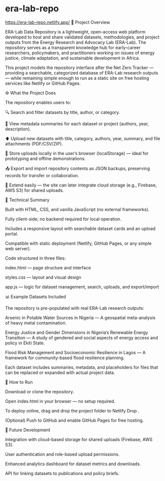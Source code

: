 # era-lab-repo

https://era-lab-repo.netlify.app/
🧭 Project Overview

ERA-Lab Data Repository is a lightweight, open-access web platform developed to host and share validated datasets, methodologies, and project outputs from the Energy Research and Advocacy Lab (ERA-Lab). The repository serves as a transparent knowledge hub for early-career researchers, policymakers, and practitioners working on issues of energy justice, climate adaptation, and sustainable development in Africa.

This project models the repository interface after the Net Zero Tracker
 — providing a searchable, categorized database of ERA-Lab research outputs — while remaining simple enough to run as a static site on free hosting services like Netlify or GitHub Pages.

⚙️ What the Project Does

The repository enables users to:

🔍 Search and filter datasets by title, author, or category.

📄 View metadata summaries for each dataset or project (authors, year, description).

⬆️ Upload new datasets with title, category, authors, year, summary, and file attachments (PDF/CSV/ZIP).

💾 Store uploads locally in the user’s browser (localStorage) — ideal for prototyping and offline demonstrations.

📤 Export and import repository contents as JSON backups, preserving records for transfer or collaboration.

🧩 Extend easily — the site can later integrate cloud storage (e.g., Firebase, AWS S3) for shared uploads.

🧱 Technical Summary

Built with HTML, CSS, and vanilla JavaScript (no external frameworks).

Fully client-side; no backend required for local operation.

Includes a responsive layout with searchable dataset cards and an upload portal.

Compatible with static deployment (Netlify, GitHub Pages, or any simple web server).

Code structured in three files:

index.html — page structure and interface

styles.css — layout and visual design

app.js — logic for dataset management, search, uploads, and export/import

📊 Example Datasets Included

The repository is pre-populated with real ERA-Lab research outputs:

Arsenic in Potable Water Sources in Nigeria — A geospatial meta-analysis of heavy metal contamination.

Energy Justice and Gender Dimensions in Nigeria’s Renewable Energy Transition — A study of gendered and social aspects of energy access and policy in Ekiti State.

Flood Risk Management and Socioeconomic Resilience in Lagos — A framework for community-based flood resilience planning.

Each dataset includes summaries, metadata, and placeholders for files that can be replaced or expanded with actual project data.

🚀 How to Run

Download or clone the repository.

Open index.html in your browser — no setup required.

To deploy online, drag and drop the project folder to Netlify Drop
.

(Optional) Push to GitHub and enable GitHub Pages for free hosting.

🔮 Future Development

Integration with cloud-based storage for shared uploads (Firebase, AWS S3).

User authentication and role-based upload permissions.

Enhanced analytics dashboard for dataset metrics and downloads.

API for linking datasets to publications and policy briefs.
